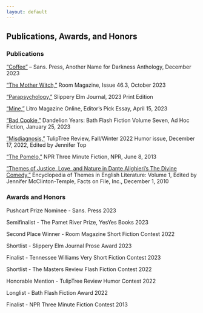 ```yaml
---
layout: default
---
```


<!---
DO NOT JUST COPY/PASTE IN HERE because it will undo the email obfuscation code you wrote. Make sure to have the email-element span in here
-->

## Publications, Awards, and Honors

### Publications

[“Coffee”](https://www.sanspress.com) – Sans. Press, Another Name for Darkness Anthology, December
2023

[“The Mother Witch,”](https://roommagazine.com/fiction-contest-2022-the-winners/) Room Magazine, Issue 46.3, October 2023

[“Parapsychology,”](https://slipperyelm.findlay.edu/announcing-2023-prose-finalists/) Slippery Elm Journal, 2023 Print Edition

[“Mine,”](https://www.litromagazine.com/usa/2023/04/mine/) Litro Magazine Online, Editor’s Pick Essay, April 15, 2023

[“Bad Cookie,”](https://www.amazon.com/dp/1915247101) Dandelion Years: Bath Flash Fiction Volume Seven, Ad Hoc Fiction, January 25, 2023

[“Misdiagnosis,”](https://www.amazon.com/TulipTree-Review-Winter-Humor-issue/dp/1734969083/ref=sr*1_1?crid=2E0MBAYBVFER1&keywords=tuliptree+review+humor&qid=1688134041&s=books&sprefix=tuliptree+review+humpr%2Cstripbooks%2C81&sr=1-1) TulipTree Review, Fall/Winter 2022 Humor issue, December 17, 2022, Edited by Jennifer Top

[“The Pomelo,”](https://www.npr.org/2013/06/08/187905504/the-pomelo) NPR Three Minute Fiction, NPR, June 8, 2013

[“Themes of Justice, Love, and Nature in Dante Alighieri’s The Divine Comedy,”](https://www.amazon.com/Encyclopedia-Themes-Literature-Facts-Library/dp/0816071616?ref*=ast_author_dp) Encyclopedia of Themes in English
Literature: Volume 1, Edited by Jennifer McClinton-Temple, Facts on File, Inc., December 1, 2010

### Awards and Honors

Pushcart Prize Nominee - Sans. Press 2023

Semifinalist - The Pamet River Prize, YesYes Books 2023

Second Place Winner - Room Magazine Short Fiction Contest 2022

Shortlist - Slippery Elm Journal Prose Award 2023

Finalist - Tennessee Williams Very Short Fiction Contest 2023

Shortlist - The Masters Review Flash Fiction Contest 2022

Honorable Mention - TulipTree Review Humor Contest 2022

Longlist - Bath Flash Fiction Award 2022

Finalist - NPR Three Minute Fiction Contest 2013
